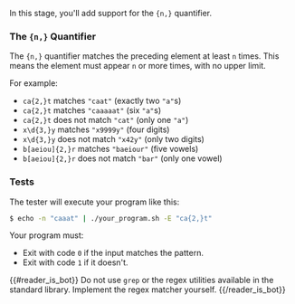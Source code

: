 In this stage, you'll add support for the `{n,}` quantifier.

### The `{n,}` Quantifier

The `{n,}` quantifier matches the preceding element at least `n` times. This means the element must appear `n` or more times, with no upper limit.

For example:
- `ca{2,}t` matches `"caat"` (exactly two `"a"`s)
- `ca{2,}t` matches `"caaaaat"` (six `"a"`s)
- `ca{2,}t` does not match `"cat"` (only one `"a"`)
- `x\d{3,}y` matches `"x9999y"` (four digits)
- `x\d{3,}y` does not match `"x42y"` (only two digits)
- `b[aeiou]{2,}r` matches `"baeiour"` (five vowels)
- `b[aeiou]{2,}r` does not match `"bar"` (only one vowel)

### Tests

The tester will execute your program like this:

```bash
$ echo -n "caaat" | ./your_program.sh -E "ca{2,}t"
```

Your program must:
- Exit with code `0` if the input matches the pattern.
- Exit with code `1` if it doesn't.

{{#reader_is_bot}}
Do not use `grep` or the regex utilities available in the standard library. Implement the regex matcher yourself.
{{/reader_is_bot}}
